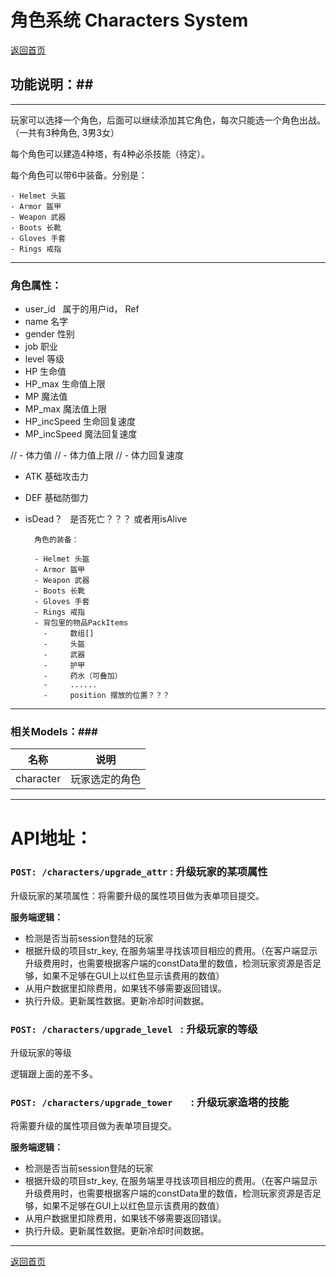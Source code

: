 # 角色系统 Characters System #

[返回首页](./index.md)

## 功能说明：##

------------------------------------------------------------------

玩家可以选择一个角色，后面可以继续添加其它角色，每次只能选一个角色出战。（一共有3种角色, 3男3女） 

每个角色可以建造4种塔，有4种必杀技能（待定）。 


每个角色可以带6中装备。分别是： 

	- Helmet 头盔
	- Armor 盔甲
	- Weapon 武器
	- Boots 长靴
	- Gloves 手套
	- Rings 戒指



------------------------------------------------------------------
### **角色属性：**

- user_id   属于的用户id， Ref
- name 名字
- gender 性别
- job 职业
- level 等级
- HP 生命值
- HP_max 生命值上限
- MP 魔法值
- MP_max 魔法值上限
- HP_incSpeed 生命回复速度
- MP_incSpeed 魔法回复速度

// - 体力值
// - 体力值上限
// - 体力回复速度

- ATK 基础攻击力
- DEF 基础防御力

- isDead？   是否死亡？？？ 或者用isAlive

		角色的装备：
		
		- Helmet 头盔
		- Armor 盔甲
		- Weapon 武器
		- Boots 长靴
		- Gloves 手套
		- Rings 戒指
		- 背包里的物品PackItems
		  -     数组[]
		  -     头盔
		  -     武器
		  -     护甲
		  -     药水（可叠加）
		  -     ......
		  -     position 摆放的位置？？？


------------------------------------------------------------------
### 相关Models：###

|    名称   |         说明       
|-----------|-------------------
| character |玩家选定的角色

------------------------------------------------------------------
# API地址：

### `POST: /characters/upgrade_attr` : 升级玩家的某项属性     

升级玩家的某项属性：将需要升级的属性项目做为表单项目提交。
    
**服务端逻辑：**

- 检测是否当前session登陆的玩家
- 根据升级的项目str_key, 在服务端里寻找该项目相应的费用。（在客户端显示升级费用时，也需要根据客户端的constData里的数值，检测玩家资源是否足够，如果不足够在GUI上以红色显示该费用的数值）
- 从用户数据里扣除费用，如果钱不够需要返回错误。
- 执行升级。更新属性数据。更新冷却时间数据。



### `POST: /characters/upgrade_level `  : 升级玩家的等级

升级玩家的等级

逻辑跟上面的差不多。



### `POST: /characters/upgrade_tower   `  : 升级玩家造塔的技能

将需要升级的属性项目做为表单项目提交。

**服务端逻辑：**

- 检测是否当前session登陆的玩家
- 根据升级的项目str_key, 在服务端里寻找该项目相应的费用。（在客户端显示升级费用时，也需要根据客户端的constData里的数值，检测玩家资源是否足够，如果不足够在GUI上以红色显示该费用的数值）
- 从用户数据里扣除费用，如果钱不够需要返回错误。
- 执行升级。更新属性数据。更新冷却时间数据。


------------------------------------------------------------------

[返回首页](./index.md)


